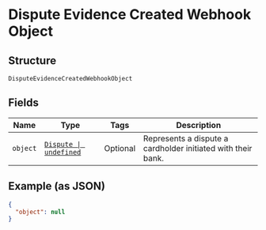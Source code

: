 
# Dispute Evidence Created Webhook Object

## Structure

`DisputeEvidenceCreatedWebhookObject`

## Fields

| Name | Type | Tags | Description |
|  --- | --- | --- | --- |
| `object` | [`Dispute \| undefined`](../../doc/models/dispute.md) | Optional | Represents a dispute a cardholder initiated with their bank. |

## Example (as JSON)

```json
{
  "object": null
}
```

